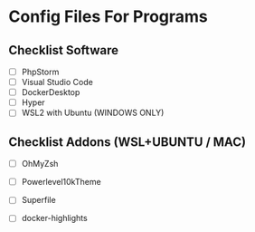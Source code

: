 # Config Files For Programs

## Checklist Software

- [ ] PhpStorm  
- [ ] Visual Studio Code  
- [ ] DockerDesktop
- [ ] Hyper
- [ ] WSL2 with Ubuntu (WINDOWS ONLY)
  
## Checklist Addons (WSL+UBUNTU / MAC)

- [ ] OhMyZsh
- [ ] Powerlevel10kTheme
- [ ] Superfile
- [ ] docker-highlights
      
